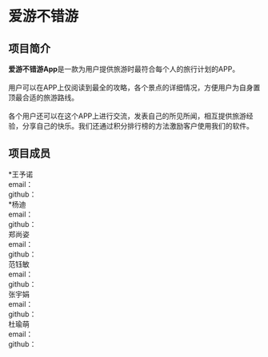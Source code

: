 爱游不错游
===
## 项目简介
**爱游不错游App**是一款为用户提供旅游时最符合每个人的旅行计划的APP。
<br>
<br>
用户可以在APP上仅阅读到最全的攻略，各个景点的详细情况，方便用户为自身置顶最合适的旅游路线。
<br>
<br>
各个用户还可以在这个APP上进行交流，发表自己的所见所闻，相互提供旅游经验，分享自己的快乐。我们还通过积分排行榜的方法激励客户使用我们的软件。

## 项目成员
*王予诺
<br>
 email：
 <br>
 github：
 <br>
*杨迪
<br>
  email：
 <br>
 github：
 <br>
郑尚姿
<br>
email：
 <br>
 github：
 <br>
范钰敏
<br>
 email：
 <br>
 github：
 <br>
张宇娟
<br>
 email：
 <br>
 github：
 <br>
杜瑜萌
<br>
 email：
 <br>
github：
